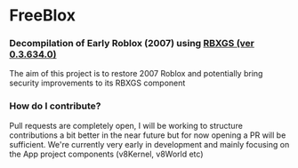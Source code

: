 # FreeBlox
### Decompilation of Early Roblox (2007) using [RBXGS (ver 0.3.634.0)](https://archive.org/download/rbxgssetup/S3FileHandler_RBXGSSetup_0.3.634.0.msi)

The aim of this project is to restore 2007 Roblox and potentially bring security improvements to its RBXGS component

### How do I contribute?
Pull requests are completely open, I will be working to structure contributions a bit better in the near future but for now opening a PR will be sufficient. We're currently very early in development and mainly focusing on the App project components (v8Kernel, v8World etc)
